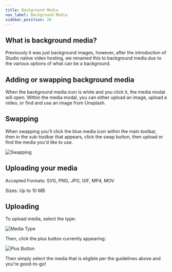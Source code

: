```yaml
---
title: Background Media
nav_label: Background Media
sidebar_position: 20
---
```


## What is background media?

Previously it was just background images, however, after the introduction of Studio native video hosting, we renamed
this to background media due to the various options of what can be a background.

## Adding or swapping background media

When the background media icon is white and you click it, the media modal will open. Within the media modal, you can
either upload an image, upload a video, or find and use an image from Unsplash.

## Swapping

When swapping you'll click the blue media icon within the main toolbar, then in the sub-toolbar that appears, click the
swap button, then upload or find the media you'd like to use.

![Swapping](/assets/studio/d33v4339jhl8k0.cloudfront.netdocsassets5e4848762c7d3a7e9ae7ce2dimages5ec2e6682c7d3a5ea54b5683file-xXzWpLONXD.png)

## Uploading your media

Accepted Formats: SVG, PNG, JPG, GIF, MP4, MOV

Sizes: Up to 10 MB

## **Uploading**

To upload media, select the type:

![Media Type](/assets/studio/media-type.gif)

Then, click the plus button currently appearing:

![Plus Button](/assets/studio/d33v4339jhl8k0.cloudfront.netdocsassets5e4848762c7d3a7e9ae7ce2dimages5ec2e7d22c7d3a5ea54b568ffile-SCfpkANCTH.png)

Then simply select the media that is eligible per the guidelines above and you're good-to-go!

